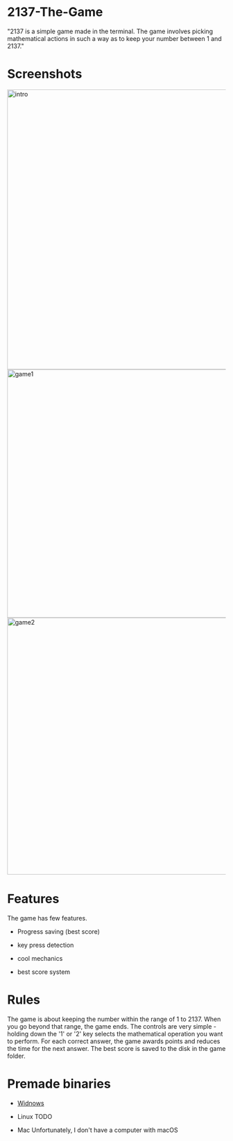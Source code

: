 # 2137-The-Game
"2137 is a simple game made in the terminal. The game involves picking mathematical actions in such a way as to keep your number between 1 and 2137."

# Screenshots
<img width="646" alt="intro" src="https://user-images.githubusercontent.com/81230036/210111001-3f64ddde-d147-4291-aade-38c64dc43b20.png">

<img width="573" alt="game1" src="https://user-images.githubusercontent.com/81230036/210111189-9eef4ffc-070c-4738-85c2-e64cede2c520.png">

<img width="593" alt="game2" src="https://user-images.githubusercontent.com/81230036/210111191-b5049437-26dc-4485-a8c8-3c78b09a44f4.png">

# Features
The game has few features.

- Progress saving (best score)

- key press detection

- cool mechanics

- best score system

# Rules
The game is about keeping the number within the range of 1 to 2137. When you go beyond that range, the game ends. 
The controls are very simple - holding down the '1' or '2' key selects the mathematical operation you want to perform. 
For each correct answer, the game awards points and reduces the time for the next answer. 
The best score is saved to the disk in the game folder.

# Premade binaries

- [Widnows]([https://github.com/dam2452/2137-The-Game/releases/tag/v1.0.0](https://github.com/dam2452/2137-The-Game/releases/download/v1.0.0/2137theGame.zip))

- Linux TODO 

- Mac Unfortunately, I don't have a computer with macOS 
